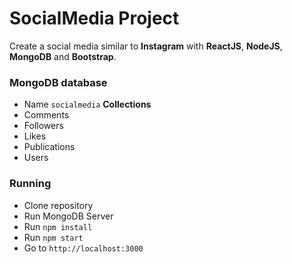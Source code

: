# SocialMedia Project
Create a social media similar to **Instagram** with **ReactJS**, **NodeJS**, **MongoDB**
and **Bootstrap**.

### MongoDB database
* Name `socialmedia`
**Collections**
* Comments
* Followers
* Likes
* Publications
* Users

### Running
* Clone repository
* Run MongoDB Server
* Run `npm install`
* Run `npm start`
* Go to `http://localhost:3000`